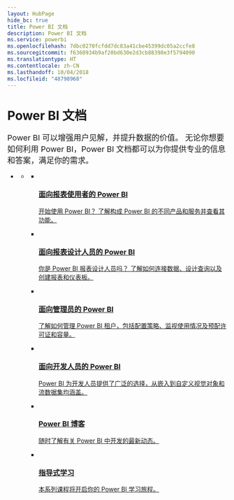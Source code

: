 ```yaml
---
layout: HubPage
hide_bc: true
title: Power BI 文档
description: Power BI 文档
ms.service: powerbi
ms.openlocfilehash: 7dbc0270fcfdd7dc83a41cbe45399dc05a2ccfe8
ms.sourcegitcommit: f6360934b9af20bd630e2d3cb88398e3f5794090
ms.translationtype: HT
ms.contentlocale: zh-CN
ms.lasthandoff: 10/04/2018
ms.locfileid: "48798968"
---
```

<div id="main" class="v2">
    <div class="container">
        <h1>Power BI 文档</h1>
        <p style="font-size: 1.12rem;margin-bottom: 1rem;">Power BI 可以增强用户见解，并提升数据的价值。 无论你想要如何利用 Power BI，Power BI 文档都可以为你提供专业的信息和答案，满足你的需求。</p>
        <ul class="pivots">
            <li>
                <a href="#home"></a>
                <ul id="home">
                    <li>
                        <a href="#home-all"></a>
                        <ul id="home-all" class="cardsA">
                            <li>
                                <a href="consumer/power-bi-consumer-landing.md">
                                    <div class="cardSize">
                                        <div class="cardPadding">
                                            <div class="card">
                                                <div class="cardImageOuter">
                                                    <div class="cardImage">
                                                        <img src="./media/index/powerbi-4x_ea1e-01-resized-with-ratio.svg" alt="" />
                                                    </div>
                                                </div>
                                                <div class="cardText">
                                                    <h3>面向报表使用者的 Power BI</h3>
                                                    <p>开始使用 Power BI？ 了解构成 Power BI 的不同产品和服务并查看其功能。</p>
                                                </div>
                                            </div>
                                        </div>
                                    </div>
                                </a>
                            </li>
                            <li>
                                <a href="power-bi-creator-landing.md">
                                    <div class="cardSize">
                                        <div class="cardPadding">
                                            <div class="card">
                                                <div class="cardImageOuter">
                                                    <div class="cardImage">
                                                        <img src="./media/index/power-bi-4x-Design_E771.svg" alt="" />
                                                    </div>
                                                </div>
                                                <div class="cardText">
                                                    <h3>面向报表设计人员的 Power BI</h3>
                                                    <p>你是 Power BI 报表设计人员吗？ 了解如何连接数据、设计查询以及创建报表和仪表板。</p>
                                                </div>
                                            </div>
                                        </div>
                                    </div>
                                </a>
                            </li>
                            <li>
                                <a href="service-admin-administering-power-bi-in-your-organization.md">
                                    <div class="cardSize">
                                        <div class="cardPadding">
                                            <div class="card">
                                                <div class="cardImageOuter">
                                                    <div class="cardImage">
                                                        <img src="./media/index/power-bi-4x-Admin_F286.svg" alt="" />
                                                    </div>
                                                </div>
                                                <div class="cardText">
                                                    <h3>面向管理员的 Power BI</h3>
                                                    <p>了解如何管理 Power BI 租户，包括配置策略、监视使用情况及预配许可证和容量。</p>
                                                </div>
                                            </div>
                                        </div>
                                    </div>
                                </a>
                            </li>
                            <li>
                                <a href="developer/what-can-you-do.md">
                                    <div class="cardSize">
                                        <div class="cardPadding">
                                            <div class="card">
                                                <div class="cardImageOuter">
                                                    <div class="cardImage">
                                                        <img src="./media/index/power-bi-4x-Developer_ECCE.svg" alt="" />
                                                    </div>
                                                </div>
                                                <div class="cardText">
                                                    <h3>面向开发人员的 Power BI</h3>
                                                    <p>Power BI 为开发人员提供了广泛的选择，从嵌入到自定义视觉对象和流数据集均涵盖。</p>
                                                </div>
                                            </div>
                                        </div>
                                    </div>
                                </a>
                            </li>
                            <li>
                                <a href="https://powerbi.microsoft.com/blog/">
                                    <div class="cardSize">
                                        <div class="cardPadding">
                                            <div class="card">
                                                <div class="cardImageOuter">
                                                    <div class="cardImage">
                                                        <img src="./media/index/power-bi-4x-Blog_E1D7.svg" alt="" />
                                                    </div>
                                                </div>
                                                <div class="cardText">
                                                    <h3>Power BI 博客</h3>
                                                    <p>随时了解有关 Power BI 中开发的最新动态。</p>
                                                </div>
                                            </div>
                                        </div>
                                    </div>
                                </a>
                            </li>
                            <li>
                                <a href="guided-learning/index.md">
                                    <div class="cardSize">
                                        <div class="cardPadding">
                                            <div class="card">
                                                <div class="cardImageOuter">
                                                    <div class="cardImage">
                                                        <img src="./media/index/power-bi-4x-GuidedLearning_E736.svg" alt="" />
                                                    </div>
                                                </div>
                                                <div class="cardText">
                                                    <h3>指导式学习</h3>
                                                    <p>本系列课程将开启你的 Power BI 学习旅程。</p>
                                                </div>
                                            </div>
                                        </div>
                                    </div>
                                </a>
                            </li>
                        </ul>
                    </li>
                </ul>
            </li>
        </ul>
    </div>
</div>